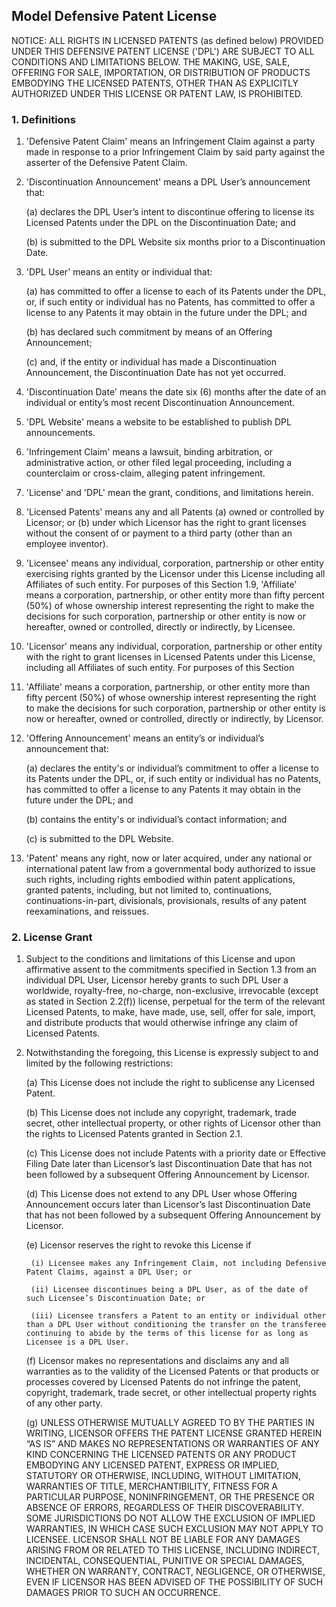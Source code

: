 ## Model Defensive Patent License ##

NOTICE: ALL RIGHTS IN LICENSED PATENTS (as defined below) PROVIDED UNDER THIS DEFENSIVE PATENT LICENSE ('DPL') ARE SUBJECT TO ALL CONDITIONS AND LIMITATIONS BELOW. THE MAKING, USE, SALE, OFFERING FOR SALE, IMPORTATION, OR DISTRIBUTION OF PRODUCTS EMBODYING THE LICENSED PATENTS, OTHER THAN AS EXPLICITLY AUTHORIZED UNDER THIS LICENSE OR PATENT LAW, IS PROHIBITED.
  
### 1. Definitions ###
  
1. 'Defensive Patent Claim' means an Infringement Claim against a party made in response to a prior Infringement Claim by said party against the asserter of the Defensive Patent Claim.
  
2. 'Discontinuation Announcement' means a DPL User’s announcement that:
  
	(a) declares the DPL User’s intent to discontinue offering to license its Licensed Patents under the DPL on the Discontinuation Date; and
  
	(b) is submitted to the DPL Website six months prior to a Discontinuation Date.
  
3.  'DPL User' means an entity or individual that:
  
	(a) has committed to offer a license to each of its Patents under the DPL, or, if such entity or individual has no Patents, has committed to offer a license to any Patents it may obtain in the future under the DPL; and
  
	(b) has declared such commitment by means of an Offering Announcement;
  
	(c) and, if the entity or individual has made a Discontinuation Announcement, the Discontinuation Date has not yet occurred.
  
4. 'Discontinuation Date' means the date six (6) months after the date of an individual or entity’s most recent Discontinuation Announcement.
  
5. 'DPL Website' means a website to be established to publish DPL announcements.
  
6. 'Infringement Claim' means a lawsuit, binding arbitration, or administrative action, or other filed legal proceeding, including a counterclaim or cross-claim, alleging patent infringement.
  
7. 'License' and 'DPL' mean the grant, conditions, and limitations herein.
  
8. 'Licensed Patents' means any and all Patents (a) owned or controlled by Licensor; or (b) under which Licensor has the right to grant licenses without the consent of or payment to a third party (other than an employee inventor).
  
9. 'Licensee' means any individual, corporation, partnership or other entity exercising rights granted by the Licensor under this License including all Affiliates of such entity. For purposes of this Section 1.9, 'Affiliate' means a corporation, partnership, or other entity more than fifty percent (50%) of whose ownership interest representing the right to make the decisions for such corporation, partnership or other entity is now or hereafter, owned or controlled, directly or indirectly, by Licensee.
  
10. 'Licensor' means any individual, corporation, partnership or other entity with the right to grant licenses in Licensed Patents under this License, including all Affiliates of such entity. For purposes of this Section
  
11. 'Affiliate' means a corporation, partnership, or other entity more than fifty percent (50%) of whose ownership interest representing the right to make the decisions for such corporation, partnership or other entity is now or hereafter, owned or controlled, directly or indirectly, by Licensor.
  
12. 'Offering Announcement' means an entity’s or individual’s announcement that:
  
	(a) declares the entity's or individual’s commitment to offer a license to its Patents under the DPL, or, if such entity or individual has no Patents, has committed to offer a license to any Patents it may obtain in the future under the DPL; and
  
	(b) contains the entity's or individual’s contact information; and
  
	(c) is submitted to the DPL Website.
  
13. 'Patent' means any right, now or later acquired, under any national or international patent law from a governmental body authorized to issue such rights, including rights embodied within patent applications, granted patents, including, but not limited to, continuations, continuations-in-part, divisionals, provisionals, results of any patent reexaminations, and reissues.
  
### 2. License Grant ###
  
1. Subject to the conditions and limitations of this License and upon affirmative assent to the commitments specified in Section 1.3 from an individual DPL User, Licensor hereby grants to such DPL User a worldwide, royalty-free, no-charge, non-exclusive, irrevocable (except as stated in Section 2.2(f)) license, perpetual for the term of the relevant Licensed Patents, to make, have made, use, sell, offer for sale, import, and distribute products that would otherwise infringe any claim of Licensed Patents.
  
2. Notwithstanding the foregoing, this License is expressly subject to and limited by the following restrictions:
  
	(a) This License does not include the right to sublicense any Licensed Patent.
  
	(b) This License does not include any copyright, trademark, trade secret, other intellectual property, or other rights of Licensor other than the rights to Licensed Patents granted in Section 2.1.
  
	(c) This License does not include Patents with a priority date or Effective Filing Date later than Licensor’s last Discontinuation Date that has not been followed by a subsequent Offering Announcement by Licensor.
  
	(d) This License does not extend to any DPL User whose Offering Announcement occurs later than Licensor’s last Discontinuation Date that has not been followed by a subsequent Offering Announcement by Licensor.
  
	(e) Licensor reserves the right to revoke this License if
  
		(i) Licensee makes any Infringement Claim, not including Defensive Patent Claims, against a DPL User; or
  
		(ii) Licensee discontinues being a DPL User, as of the date of such Licensee’s Discontinuation Date; or
  
		(iii) Licensee transfers a Patent to an entity or individual other than a DPL User without conditioning the transfer on the transferee continuing to abide by the terms of this license for as long as Licensee is a DPL User.
  
	(f) Licensor makes no representations and disclaims any and all warranties as to the validity of the Licensed Patents or that products or processes covered by Licensed Patents do not infringe the patent, copyright, trademark, trade secret, or other intellectual property rights of any other party.
  
	(g) UNLESS OTHERWISE MUTUALLY AGREED TO BY THE PARTIES IN WRITING, LICENSOR OFFERS THE PATENT LICENSE GRANTED HEREIN “AS IS” AND MAKES NO REPRESENTATIONS OR WARRANTIES OF ANY KIND CONCERNING THE LICENSED PATENTS OR ANY PRODUCT EMBODYING ANY LICENSED PATENT, EXPRESS OR IMPLIED, STATUTORY OR OTHERWISE, INCLUDING, WITHOUT LIMITATION, WARRANTIES OF TITLE, MERCHANTIBILITY, FITNESS FOR A PARTICULAR PURPOSE, NONINFRINGEMENT, OR THE PRESENCE OR ABSENCE OF ERRORS, REGARDLESS OF THEIR DISCOVERABILITY. SOME JURISDICTIONS DO NOT ALLOW THE EXCLUSION OF IMPLIED WARRANTIES, IN WHICH CASE SUCH EXCLUSION MAY NOT APPLY TO LICENSEE.  LICENSOR SHALL NOT BE LIABLE FOR ANY DAMAGES ARISING FROM OR RELATED TO THIS LICENSE, INCLUDING INDIRECT, INCIDENTAL, CONSEQUENTIAL, PUNITIVE OR SPECIAL DAMAGES, WHETHER ON WARRANTY, CONTRACT, NEGLIGENCE, OR OTHERWISE, EVEN IF LICENSOR HAS BEEN ADVISED OF THE POSSIBILITY OF SUCH DAMAGES PRIOR TO SUCH AN OCCURRENCE.
  